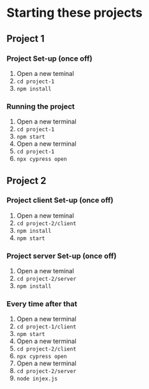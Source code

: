 # Starting these projects

## Project 1

### Project Set-up (once off)

1. Open a new teminal
2. `cd project-1`
3. `npm install`

### Running the project

1. Open a new terminal
2. `cd project-1`
3. `npm start`
4. Open a new terminal
5. `cd project-1`
6. `npx cypress open`

## Project 2

### Project client Set-up (once off)

1. Open a new teminal
2. `cd project-2/client`
3. `npm install`
4. `npm start`

### Project server Set-up (once off)

1. Open a new teminal
2. `cd project-2/server`
3. `npm install`

### Every time after that

1. Open a new terminal
2. `cd project-1/client`
3. `npm start`
4. Open a new terminal
5. `cd project-2/client`
6. `npx cypress open`
7. Open a new terminal
8. `cd project-2/server`
9. `node injex.js`
